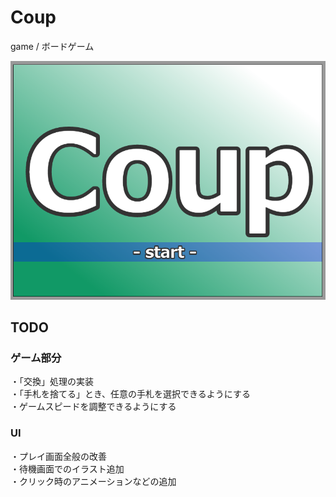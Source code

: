 # Coup
game / ボードゲーム  
  
![タイトル画面](example.png)  

## TODO
### ゲーム部分
・「交換」処理の実装  
・「手札を捨てる」とき、任意の手札を選択できるようにする  
・ゲームスピードを調整できるようにする  
### UI
・プレイ画面全般の改善  
・待機画面でのイラスト追加  
・クリック時のアニメーションなどの追加  